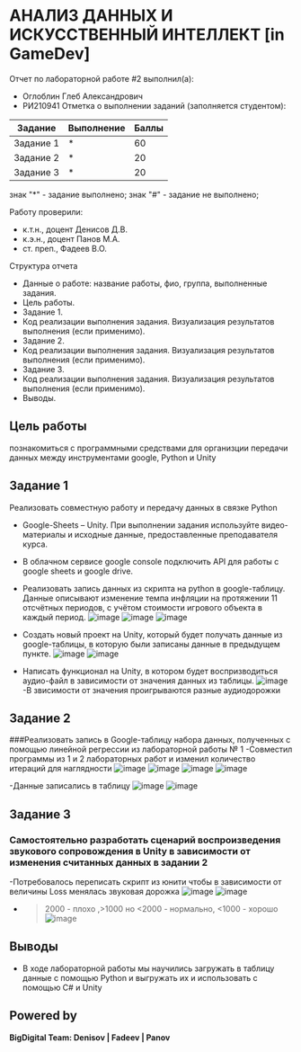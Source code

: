 # АНАЛИЗ ДАННЫХ И ИСКУССТВЕННЫЙ ИНТЕЛЛЕКТ [in GameDev]
Отчет по лабораторной работе #2 выполнил(а):
- Оглоблин Глеб Александрович
- РИ210941
Отметка о выполнении заданий (заполняется студентом):

| Задание | Выполнение | Баллы |
| ------ | ------ | ------ |
| Задание 1 | * | 60 |
| Задание 2 | * | 20 |
| Задание 3 | * | 20 |

знак "*" - задание выполнено; знак "#" - задание не выполнено;

Работу проверили:
- к.т.н., доцент Денисов Д.В.
- к.э.н., доцент Панов М.А.
- ст. преп., Фадеев В.О.

Структура отчета

- Данные о работе: название работы, фио, группа, выполненные задания.
- Цель работы.
- Задание 1.
- Код реализации выполнения задания. Визуализация результатов выполнения (если применимо).
- Задание 2.
- Код реализации выполнения задания. Визуализация результатов выполнения (если применимо).
- Задание 3.
- Код реализации выполнения задания. Визуализация результатов выполнения (если применимо).
- Выводы.

## Цель работы
познакомиться с программными средствами для организции передачи данных между инструментами google, Python и Unity

## Задание 1
Реализовать совместную работу и передачу данных в связке Python
- Google-Sheets – Unity. При выполнении задания используйте видео-материалы и исходные данные, предоставленные преподавателя курса.
- В облачном сервисе google console подключить API для работы с google sheets и google drive.
- Реализовать запись данных из скрипта на python в google-таблицу. Данные описывают изменение темпа инфляции на протяжении 11 отсчётных периодов, с
учётом стоимости игрового объекта в каждый период.
![image](https://user-images.githubusercontent.com/79518116/195153253-ea2d746f-9119-4aa8-b030-de52a06e149a.png)
![image](https://user-images.githubusercontent.com/79518116/195153309-016735e0-ef9a-4230-af6e-4c9e7fd83876.png)
![image](https://user-images.githubusercontent.com/79518116/195153374-e7e6d7c3-5183-4227-bc22-7f94bf58610c.png)

- Создать новый проект на Unity, который будет получать данные из google-таблицы, в которую были записаны данные в предыдущем пункте.
![image](https://user-images.githubusercontent.com/79518116/195153751-6b8f3550-8ee8-4bb4-87e5-cd63ad405c67.png)
![image](https://user-images.githubusercontent.com/79518116/195153785-c1f44f3e-e14d-49bb-b1f5-54045844c3a9.png)

- Написать функционал на Unity, в котором будет воспризводиться аудио-файл в зависимости от значения данных из таблицы.
![image](https://user-images.githubusercontent.com/79518116/195154154-9952f2a3-4913-4f95-9fa4-15eec23a5183.png)
-В звисимости от значения проигрываются разные аудиодорожки


## Задание 2 
###Реализовать запись в Google-таблицу набора данных, полученных с помощью линейной регрессии из лабораторной работы № 1
-Совместил программы из 1 и 2 лабораторных работ и изменил количество итераций для наглядности 
![image](https://user-images.githubusercontent.com/79518116/195156133-5775b3f7-b306-4deb-be56-1fbb1b42851b.png)
![image](https://user-images.githubusercontent.com/79518116/195156173-033329de-6e31-4d46-be92-da8195f6bd89.png)
![image](https://user-images.githubusercontent.com/79518116/195156207-a3c9001c-aff4-4cc9-89a5-064529335cff.png)
![image](https://user-images.githubusercontent.com/79518116/195156246-0b072ce3-98ae-4902-a038-374ce7a9cc02.png)

-Данные записались в таблицу
![image](https://user-images.githubusercontent.com/79518116/195156288-7db0729b-6df4-4145-ae69-3f7278f91dbf.png)
![image](https://user-images.githubusercontent.com/79518116/195156328-e66a213e-cf44-48ff-9c17-f846e3f40a45.png)


## Задание 3
### Самостоятельно разработать сценарий воспроизведения звукового сопровождения в Unity в зависимости от изменения считанных данных в задании 2
-Потребовалось переписать скрипт из юнити чтобы в зависимости от величины Loss менялась звуковая дорожка
![image](https://user-images.githubusercontent.com/79518116/195157396-df00b804-c368-4cbd-9d30-b8edbd9696e7.png)
![image](https://user-images.githubusercontent.com/79518116/195157452-f8cd23c7-a6b6-44f0-8cbe-9ea39db74a33.png)
- >2000 - плохо ,>1000 но <2000 - нормально, <1000 - хорошо
![image](https://user-images.githubusercontent.com/79518116/195158093-14492de2-5531-4ce5-8742-64c7d82f6480.png)


## Выводы

- В ходе лабораторной работы мы научились загружать в таблицу данные с помощью Python и выгружать их и использовать с помощью C# и Unity

## Powered by

**BigDigital Team: Denisov | Fadeev | Panov**

